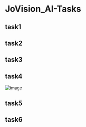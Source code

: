 # JoVision_AI-Tasks
## task1

## task2

## task3

## task4
![image](https://github.com/user-attachments/assets/9966cdca-5bc3-44e4-b97d-54f5b9f0c3d5)

## task5

## task6
